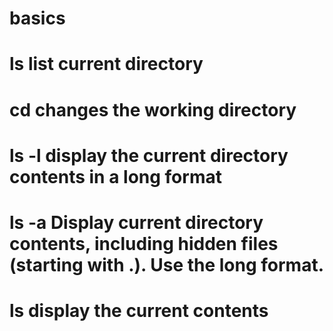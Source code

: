 # basics
# ls list current directory
# cd changes the working directory
# ls -l display the current directory contents in a long format
# ls -a Display current directory contents, including hidden files (starting with .). Use the long format.
# ls display the current contents
